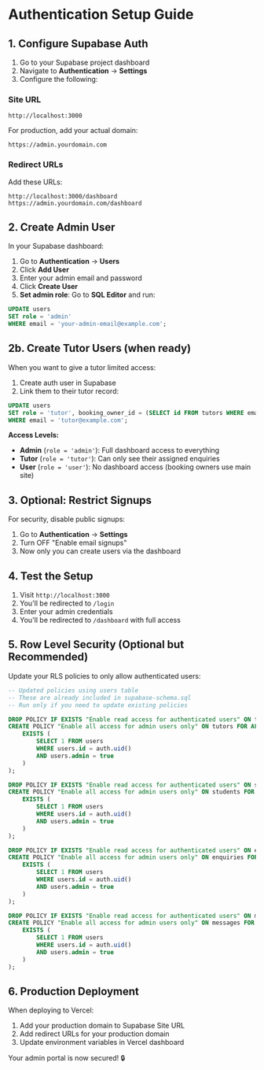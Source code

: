# Authentication Setup Guide

## 1. Configure Supabase Auth

1. Go to your Supabase project dashboard
2. Navigate to **Authentication** → **Settings**
3. Configure the following:

### Site URL
```
http://localhost:3000
```
For production, add your actual domain:
```
https://admin.yourdomain.com
```

### Redirect URLs
Add these URLs:
```
http://localhost:3000/dashboard
https://admin.yourdomain.com/dashboard
```

## 2. Create Admin User

In your Supabase dashboard:
1. Go to **Authentication** → **Users**
2. Click **Add User**
3. Enter your admin email and password
4. Click **Create User**
5. **Set admin role**: Go to **SQL Editor** and run:
```sql
UPDATE users 
SET role = 'admin' 
WHERE email = 'your-admin-email@example.com';
```

## 2b. Create Tutor Users (when ready)

When you want to give a tutor limited access:
1. Create auth user in Supabase
2. Link them to their tutor record:
```sql
UPDATE users 
SET role = 'tutor', booking_owner_id = (SELECT id FROM tutors WHERE email = 'tutor@example.com')
WHERE email = 'tutor@example.com';
```

**Access Levels:**
- **Admin** (`role = 'admin'`): Full dashboard access to everything
- **Tutor** (`role = 'tutor'`): Can only see their assigned enquiries  
- **User** (`role = 'user'`): No dashboard access (booking owners use main site)

## 3. Optional: Restrict Signups

For security, disable public signups:
1. Go to **Authentication** → **Settings**
2. Turn OFF "Enable email signups"
3. Now only you can create users via the dashboard

## 4. Test the Setup

1. Visit `http://localhost:3000`
2. You'll be redirected to `/login`
3. Enter your admin credentials
4. You'll be redirected to `/dashboard` with full access

## 5. Row Level Security (Optional but Recommended)

Update your RLS policies to only allow authenticated users:

```sql
-- Updated policies using users table
-- These are already included in supabase-schema.sql
-- Run only if you need to update existing policies

DROP POLICY IF EXISTS "Enable read access for authenticated users" ON tutors;
CREATE POLICY "Enable all access for admin users only" ON tutors FOR ALL USING (
    EXISTS (
        SELECT 1 FROM users 
        WHERE users.id = auth.uid() 
        AND users.admin = true
    )
);

DROP POLICY IF EXISTS "Enable read access for authenticated users" ON students;
CREATE POLICY "Enable all access for admin users only" ON students FOR ALL USING (
    EXISTS (
        SELECT 1 FROM users 
        WHERE users.id = auth.uid() 
        AND users.admin = true
    )
);

DROP POLICY IF EXISTS "Enable read access for authenticated users" ON enquiries;
CREATE POLICY "Enable all access for admin users only" ON enquiries FOR ALL USING (
    EXISTS (
        SELECT 1 FROM users 
        WHERE users.id = auth.uid() 
        AND users.admin = true
    )
);

DROP POLICY IF EXISTS "Enable read access for authenticated users" ON messages;
CREATE POLICY "Enable all access for admin users only" ON messages FOR ALL USING (
    EXISTS (
        SELECT 1 FROM users 
        WHERE users.id = auth.uid() 
        AND users.admin = true
    )
);
```

## 6. Production Deployment

When deploying to Vercel:
1. Add your production domain to Supabase Site URL
2. Add redirect URLs for your production domain
3. Update environment variables in Vercel dashboard

Your admin portal is now secured! 🔒
